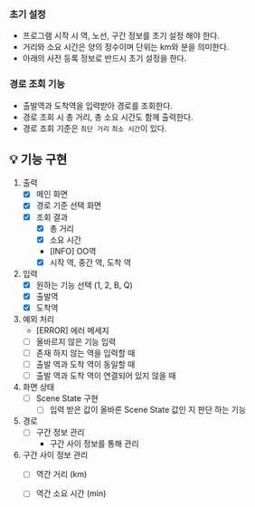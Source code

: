 ### 초기 설정 
- 프로그램 시작 시 역, 노선, 구간 정보를 초기 설정 해야 한다.
- 거리와 소요 시간은 양의 정수이며 단위는 km와 분을 의미한다.
- 아래의 사전 등록 정보로 반드시 초기 설정을 한다.

### 경로 조회 기능
- 출발역과 도착역을 입력받아 경로를 조회한다.
- 경로 조회 시 총 거리, 총 소요 시간도 함께 출력한다.
- 경로 조회 기준은 `최단 거리` `최소 시간`이 있다.

## 💡 기능 구현
1. 출력
    - [X] 메인 화면
    - [X] 경로 기준 선택 화면
    - [X] 조회 결과
        - [X] 총 거리
        - [X] 소요 시간
        - [INFO] OO역
        - [X] 시작 역, 중간 역, 도착 역
    
2. 입력
    - [X] 원하는 기능 선택 (1, 2, B, Q)
    - [X] 출발역
    - [X] 도착역
    
3. 예외 처리
    - [ERROR] 에러 메세지
    - [ ] 올바르지 않은 기능 입력
    - [ ] 존재 하지 않는 역을 입력할 때
    - [ ] 출발 역과 도착 역이 동일할 때
    - [ ] 출발 역과 도착 역이 연결되어 있지 않을 때
 
4. 화면 상태
    - [ ] Scene State 구현
        - [ ] 입력 받은 값이 올바른 Scene State 값인 지 판단 하는 기능
    
5. 경로
    - [ ] 구간 정보 관리
        - 구간 사이 정보를 통해 관리

6. 구간 사이 정보 관리
    - [ ] 역간 거리 (km)
    - [ ] 역간 소요 시간 (min)
    